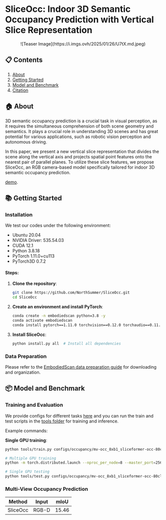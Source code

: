 # SliceOcc: Indoor 3D Semantic Occupancy Prediction with Vertical Slice Representation

<p align="center">
  ![Teaser Image](https://i.imgs.ovh/2025/01/26/U7tX.md.jpeg)
</p>

## 📋 Contents

1. [About](#🏠-about)
2. [Getting Started](#📚-getting-started)
3. [Model and Benchmark](#📦-model-and-benchmark)
4. [Citation](#🔗-citation)

## 🏠 About

3D semantic occupancy prediction is a crucial task in visual perception, as it requires the simultaneous comprehension of both scene geometry and semantics. It plays a crucial role in understanding 3D scenes and has great potential for various applications, such as robotic vision perception and autonomous driving.

In this paper, we present a new vertical slice representation that divides the scene along the vertical axis and projects spatial point features onto the nearest pair of parallel planes. To utilize these slice features, we propose SliceOcc, an RGB camera-based model specifically tailored for indoor 3D semantic occupancy prediction.

[demo](https://tai-wang.github.io/embodiedscan).

## 📚 Getting Started

### Installation

We test our codes under the following environment:

- Ubuntu 20.04
- NVIDIA Driver: 535.54.03
- CUDA 12.1
- Python 3.8.18
- PyTorch 1.11.0+cu113
- PyTorch3D 0.7.2

#### Steps:

1. **Clone the repository**:
    ```bash
    git clone https://github.com/NorthSummer/SliceOcc.git
    cd SliceOcc
    ```

2. **Create an environment and install PyTorch**:
    ```bash
    conda create -n embodiedscan python=3.8 -y
    conda activate embodiedscan
    conda install pytorch==1.11.0 torchvision==0.12.0 torchaudio==0.11.0 cudatoolkit=11.3 -c pytorch
    ```

3. **Install SliceOcc**:
    ```bash
    python install.py all  # Install all dependencies
    ```

### Data Preparation

Please refer to the [EmbodiedScan data preparation guide](https://github.com/OpenRobotLab/EmbodiedScan/tree/main/data) for downloading and organization.

## 📦 Model and Benchmark

### Training and Evaluation

We provide configs for different tasks [here](configs/) and you can run the train and test scripts in the [tools folder](tools/) for training and inference.

Example commands:

**Single GPU training**:
```bash
python tools/train.py configs/occupancy/mv-occ_8xb1_sliceformer-occ-80class.py --work-dir=work_dirs/sliceocc

# Multiple GPU training
python -m torch.distributed.launch --nproc_per_node=8 --master_port=25622 tools/train.py configs/occupancy/mv-occ_8xb1_sliceformer-occ-80class.py --launcher='pytorch' --work-dir=work_dirs/sliceocc
```

```bash
# Single GPU testing
python tools/test.py configs/occupancy/mv-occ_8xb1_sliceformer-occ-80class.py work_dirs/sliceocc/epoch_24.pth

```

### Multi-View Occupancy Prediction

| Method | Input | mIoU | 
|:------:|:-----:|:----:|
| SliceOcc | RGB-D | 15.46| 






